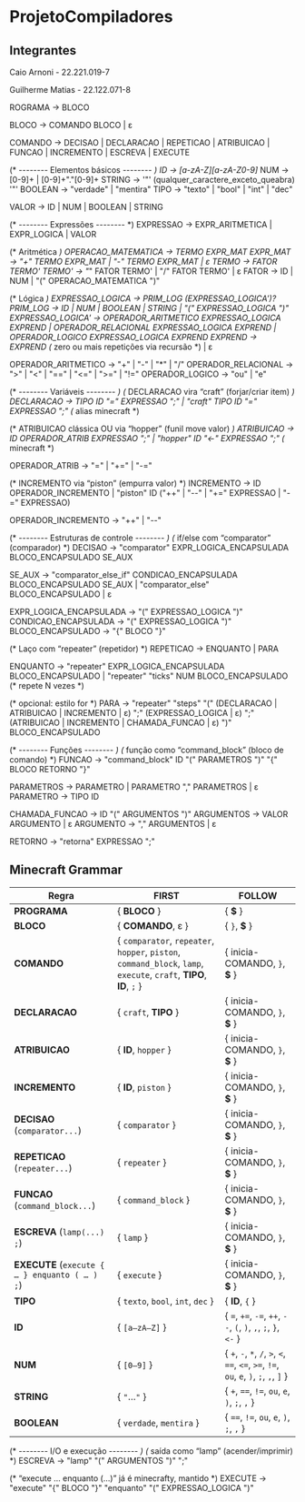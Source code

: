# ProjetoCompiladores

## Integrantes 

Caio Arnoni - 22.221.019-7 

Guilherme Matias - 22.122.071-8

ROGRAMA -> BLOCO

BLOCO -> COMANDO BLOCO | ε

COMANDO -> DECISAO | DECLARACAO | REPETICAO | ATRIBUICAO | FUNCAO | INCREMENTO | ESCREVA | EXECUTE

(* -------- Elementos básicos -------- *)
ID       -> [a-zA-Z][a-zA-Z0-9]*
NUM      -> [0-9]+ | [0-9]+"."[0-9]+
STRING   -> '"' (qualquer_caractere_exceto_queabra) '"'
BOOLEAN  -> "verdade" | "mentira"
TIPO     -> "texto" | "bool" | "int" | "dec"

VALOR    -> ID | NUM | BOOLEAN | STRING

(* -------- Expressões -------- *)
EXPRESSAO -> EXPR_ARITMETICA | EXPR_LOGICA | VALOR

(* Aritmética *)
OPERACAO_MATEMATICA -> TERMO EXPR_MAT
EXPR_MAT            -> "+" TERMO EXPR_MAT | "-" TERMO EXPR_MAT | ε
TERMO               -> FATOR TERMO'
TERMO'              -> "*" FATOR TERMO' | "/" FATOR TERMO' | ε
FATOR               -> ID | NUM | "(" OPERACAO_MATEMATICA ")"

(* Lógica *)
EXPRESSAO_LOGICA    -> PRIM_LOG (EXPRESSAO_LOGICA')?
PRIM_LOG            -> ID | NUM | BOOLEAN | STRING | "(" EXPRESSAO_LOGICA ")"
EXPRESSAO_LOGICA'   -> OPERADOR_ARITMETICO EXPRESSAO_LOGICA EXPREND
                    | OPERADOR_RELACIONAL  EXPRESSAO_LOGICA EXPREND
                    | OPERADOR_LOGICO      EXPRESSAO_LOGICA EXPREND
EXPREND             -> EXPREND  (* zero ou mais repetições via recursão *) | ε

OPERADOR_ARITMETICO -> "+" | "-" | "*" | "/"
OPERADOR_RELACIONAL -> ">" | "<" | "==" | "<=" | ">=" | "!="
OPERADOR_LOGICO     -> "ou" | "e"

(* -------- Variáveis -------- *)
(* DECLARACAO vira “craft” (forjar/criar item) *)
DECLARACAO -> TIPO ID "=" EXPRESSAO ";" 
            | "craft" TIPO ID "=" EXPRESSAO ";"   (* alias minecraft *)

(* ATRIBUICAO clássica OU via “hopper” (funil move valor) *)
ATRIBUICAO -> ID OPERADOR_ATRIB EXPRESSAO ";"
            | "hopper" ID "<-" EXPRESSAO ";"      (* minecraft *)

OPERADOR_ATRIB -> "=" | "+=" | "-="

(* INCREMENTO via “piston” (empurra valor) *)
INCREMENTO -> ID OPERADOR_INCREMENTO
            | "piston" ID ("++" | "--" | "+=" EXPRESSAO | "-=" EXPRESSAO)

OPERADOR_INCREMENTO -> "++" | "--"

(* -------- Estruturas de controle -------- *)
(* if/else com “comparator” (comparador) *)
DECISAO -> "comparator" EXPR_LOGICA_ENCAPSULADA BLOCO_ENCAPSULADO SE_AUX

SE_AUX  -> "comparator_else_if" CONDICAO_ENCAPSULADA BLOCO_ENCAPSULADO SE_AUX
         | "comparator_else" BLOCO_ENCAPSULADO
         | ε

EXPR_LOGICA_ENCAPSULADA -> "(" EXPRESSAO_LOGICA ")"
CONDICAO_ENCAPSULADA    -> "(" EXPRESSAO_LOGICA ")"
BLOCO_ENCAPSULADO       -> "{" BLOCO "}"

(* Laço com “repeater” (repetidor) *)
REPETICAO -> ENQUANTO | PARA

ENQUANTO -> "repeater" EXPR_LOGICA_ENCAPSULADA BLOCO_ENCAPSULADO
          | "repeater" "ticks" NUM BLOCO_ENCAPSULADO          (* repete N vezes *)

(* opcional: estilo for *)
PARA     -> "repeater" "steps" "("
             (DECLARACAO | ATRIBUICAO | INCREMENTO | ε) ";"
             (EXPRESSAO_LOGICA | ε) ";"
             (ATRIBUICAO | INCREMENTO | CHAMADA_FUNCAO | ε)
           ")"
           BLOCO_ENCAPSULADO

(* -------- Funções -------- *)
(* função como “command_block” (bloco de comando) *)
FUNCAO -> "command_block" ID "(" PARAMETROS ")" "{" BLOCO RETORNO "}"

PARAMETROS -> PARAMETRO | PARAMETRO "," PARAMETROS | ε
PARAMETRO  -> TIPO ID

CHAMADA_FUNCAO -> ID "(" ARGUMENTOS ")"
ARGUMENTOS     -> VALOR ARGUMENTO | ε
ARGUMENTO      -> "," ARGUMENTOS | ε

RETORNO -> "retorna" EXPRESSAO ";"

## Minecraft Grammar


| Regra                                          | FIRST                                                                                                                | FOLLOW                                                                                  |
| ---------------------------------------------- | -------------------------------------------------------------------------------------------------------------------- | --------------------------------------------------------------------------------------- |
| **PROGRAMA**                                   | { **BLOCO** }                                                                                                        | { **\$** }                                                                              |
| **BLOCO**                                      | { **COMANDO**, ε }                                                                                                   | { `}`, **\$** }                                                                         |
| **COMANDO**                                    | { `comparator`, `repeater`, `hopper`, `piston`, `command_block`, `lamp`, `execute`, `craft`, **TIPO**, **ID**, `;` } | { inicia-COMANDO, `}`, **\$** }                                                         |
| **DECLARACAO**                                 | { `craft`, **TIPO** }                                                                                                | { inicia-COMANDO, `}`, **\$** }                                                         |
| **ATRIBUICAO**                                 | { **ID**, `hopper` }                                                                                                 | { inicia-COMANDO, `}`, **\$** }                                                         |
| **INCREMENTO**                                 | { **ID**, `piston` }                                                                                                 | { inicia-COMANDO, `}`, **\$** }                                                         |
| **DECISAO** (`comparator...`)                  | { `comparator` }                                                                                                     | { inicia-COMANDO, `}`, **\$** }                                                         |
| **REPETICAO** (`repeater...`)                  | { `repeater` }                                                                                                       | { inicia-COMANDO, `}`, **\$** }                                                         |
| **FUNCAO** (`command_block...`)                | { `command_block` }                                                                                                  | { inicia-COMANDO, `}`, **\$** }                                                         |
| **ESCREVA** (`lamp(...) ;`)                    | { `lamp` }                                                                                                           | { inicia-COMANDO, `}`, **\$** }                                                         |
| **EXECUTE** (`execute { … } enquanto ( … ) ;`) | { `execute` }                                                                                                        | { inicia-COMANDO, `}`, **\$** }                                                         |
| **TIPO**                                       | { `texto`, `bool`, `int`, `dec` }                                                                                    | { **ID**, `{` }                                                                         |
| **ID**                                         | { `[a–zA–Z]` }                                                                                                       | { `=`, `+=`, `-=`, `++`, `--`, `(`, `)`, `,`, `;`, `}`, `<-` }                          |
| **NUM**                                        | { `[0–9]` }                                                                                                          | { `+`, `-`, `*`, `/`, `>`, `<`, `==`, `<=`, `>=`, `!=`, `ou`, `e`, `)`, `;`, `,`, `]` } |
| **STRING**                                     | { `"`…`"` }                                                                                                          | { `+`, `==`, `!=`, `ou`, `e`, `)`, `;`, `,` }                                           |
| **BOOLEAN**                                    | { `verdade`, `mentira` }                                                                                             | { `==`, `!=`, `ou`, `e`, `)`, `;`, `,` }                                                |


(* -------- I/O e execução -------- *)
(* saída como “lamp” (acender/imprimir) *)
ESCREVA -> "lamp" "(" ARGUMENTOS ")" ";"

(* “execute … enquanto (…)” já é minecrafty, mantido *)
EXECUTE -> "execute" "{" BLOCO "}" "enquanto" "(" EXPRESSAO_LOGICA ")"
